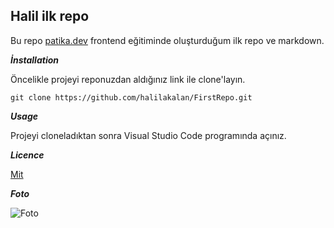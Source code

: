 **Halil ilk repo**
---

Bu repo [patika.dev](https://patika.dev) frontend eğitiminde oluşturduğum ilk repo ve markdown.

***İnstallation***

Öncelikle projeyi reponuzdan aldığınız link ile clone'layın.

`git clone https://github.com/halilakalan/FirstRepo.git`

***Usage***

Projeyi cloneladıktan sonra Visual Studio Code programında açınız.

***Licence***

[Mit](https://github.com)

***Foto***

![Foto](https://picsum.photos/200/300)